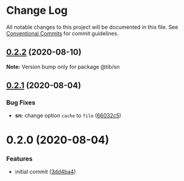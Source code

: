 # Change Log

All notable changes to this project will be documented in this file.
See [Conventional Commits](https://conventionalcommits.org) for commit guidelines.

## [0.2.2](https://gitr.net/tibjs/sn/compare/@tib/sn@0.2.1...@tib/sn@0.2.2) (2020-08-10)

**Note:** Version bump only for package @tib/sn





## [0.2.1](https://gitr.net/tibjs/sn/compare/@tib/sn@0.2.0...@tib/sn@0.2.1) (2020-08-04)


### Bug Fixes

* **sn:** change option `cache` to `file` ([66032c5](https://gitr.net/tibjs/sn/commits/66032c502fef7a50f51dbdecc427d3683e465409))





# 0.2.0 (2020-08-04)


### Features

* initial commit ([3dd4ba4](https://gitr.net/tibjs/sn/commits/3dd4ba460eb3669d90eefc92662e9794d0f6a8c2))
